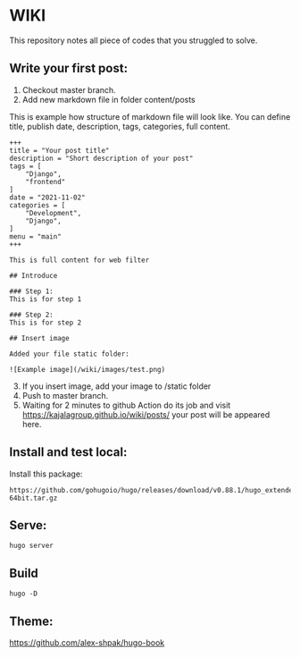 # WIKI
This repository notes all piece of codes that you struggled to solve.


## Write your first post:

1. Checkout master branch.
2. Add new markdown file in folder content/posts

This is example how structure of markdown file will look like. You can define title, publish date, description, tags, categories, full content.
```
+++
title = "Your post title"
description = "Short description of your post"
tags = [
    "Django",
    "frontend"
]
date = "2021-11-02"
categories = [
    "Development", 
    "Django",
]
menu = "main"
+++ 

This is full content for web filter

## Introduce

### Step 1:
This is for step 1

### Step 2:
This is for step 2

## Insert image

Added your file static folder:

![Example image](/wiki/images/test.png)
```

3. If you insert image, add your image to /static folder
4. Push to master branch.
5. Waiting for 2 minutes to github Action do its job and visit https://kajalagroup.github.io/wiki/posts/ your post will be appeared here.




## Install and test local:

Install this package:
```
https://github.com/gohugoio/hugo/releases/download/v0.88.1/hugo_extended_0.88.1_Linux-64bit.tar.gz

```



## Serve:

```
hugo server
```


## Build
```
hugo -D
```
## Theme:

https://github.com/alex-shpak/hugo-book
